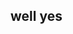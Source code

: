 
## well yes
<!--
<p align="center">

  <img src="https://github-readme-stats.vercel.app/api?username=bendikMichal&theme=radical&show_icons=true&count_private=true">
  <img src="https://github-readme-stats.vercel.app/api/top-langs/?username=bendikMichal&langs_count=8&count_private=true&theme=radical&show_icons=true">

</p>
--->
<!--
COMMENT
**bendikMichal/bendikMichal** is a ✨ _special_ ✨ repository because its `README.md` (this file) appears on your GitHub profile.

--->
